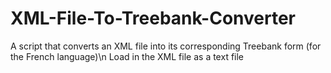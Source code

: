 # XML-File-To-Treebank-Converter
A script that converts an XML file into its corresponding Treebank form (for the French language)\n
Load in the XML file as a text file
